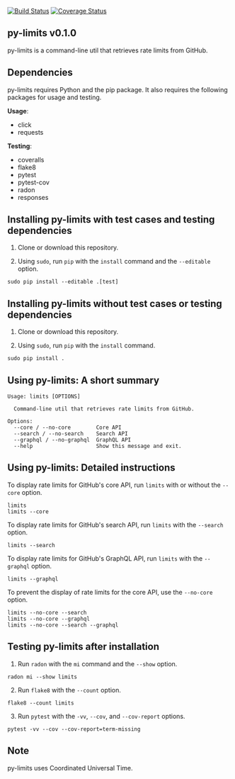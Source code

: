 [![Build Status](https://travis-ci.com/critical-path/py-limits.svg?branch=master)](https://travis-ci.com/critical-path/py-limits) [![Coverage Status](https://coveralls.io/repos/github/critical-path/py-limits/badge.svg)](https://coveralls.io/github/critical-path/py-limits) 

## py-limits v0.1.0

py-limits is a command-line util that retrieves rate limits from GitHub.


## Dependencies

py-limits requires Python and the pip package.  It also requires the following packages for usage and testing.

__Usage__:
- click
- requests

__Testing__:
- coveralls
- flake8
- pytest
- pytest-cov
- radon
- responses


## Installing py-limits with test cases and testing dependencies

1. Clone or download this repository.

2. Using `sudo`, run `pip` with the `install` command and the `--editable` option.

```
sudo pip install --editable .[test]
```


## Installing py-limits without test cases or testing dependencies

1. Clone or download this repository.

2. Using `sudo`, run `pip` with the `install` command.

```
sudo pip install .
```


## Using py-limits: A short summary


```
Usage: limits [OPTIONS]

  Command-line util that retrieves rate limits from GitHub.

Options:
  --core / --no-core        Core API
  --search / --no-search    Search API
  --graphql / --no-graphql  GraphQL API
  --help                    Show this message and exit.
```


## Using py-limits: Detailed instructions

To display rate limits for GitHub's core API, run `limits` with or without the `--core` option.

```
limits
limits --core
```

To display rate limits for GitHub's search API, run `limits` with the `--search` option.

```
limits --search
```

To display rate limits for GitHub's GraphQL API, run `limits` with the `--graphql` option.

```
limits --graphql
```

To prevent the display of rate limits for the core API, use the `--no-core` option.

```
limits --no-core --search
limits --no-core --graphql
limits --no-core --search --graphql
```


## Testing py-limits after installation

1. Run `radon` with the `mi` command and the `--show` option.

```
radon mi --show limits
```

2. Run `flake8` with the `--count` option.

```
flake8 --count limits
```

3. Run `pytest` with the `-vv`, `--cov`, and `--cov-report` options.

```
pytest -vv --cov --cov-report=term-missing
```


## Note

py-limits uses Coordinated Universal Time.
